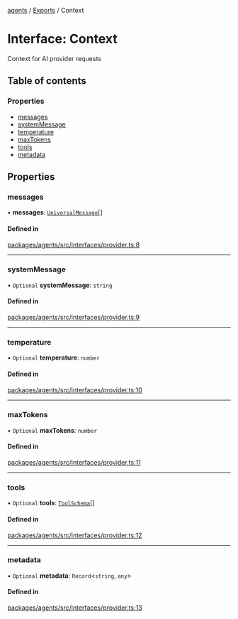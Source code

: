 <!-- 
 ⚠️  AUTO-GENERATED FILE - DO NOT EDIT MANUALLY
 This file is automatically generated by scripts/docs-generator.js
 To make changes, edit the source TypeScript files or update the generator script
-->

[agents](../../) / [Exports](../modules) / Context

# Interface: Context

Context for AI provider requests

## Table of contents

### Properties

- [messages](Context#messages)
- [systemMessage](Context#systemmessage)
- [temperature](Context#temperature)
- [maxTokens](Context#maxtokens)
- [tools](Context#tools)
- [metadata](Context#metadata)

## Properties

### messages

• **messages**: [`UniversalMessage`](../modules#universalmessage)[]

#### Defined in

[packages/agents/src/interfaces/provider.ts:8](https://github.com/woojubb/robota/blob/1b62bb02b890c71ae884378577a1521b0f8628be/packages/agents/src/interfaces/provider.ts#L8)

___

### systemMessage

• `Optional` **systemMessage**: `string`

#### Defined in

[packages/agents/src/interfaces/provider.ts:9](https://github.com/woojubb/robota/blob/1b62bb02b890c71ae884378577a1521b0f8628be/packages/agents/src/interfaces/provider.ts#L9)

___

### temperature

• `Optional` **temperature**: `number`

#### Defined in

[packages/agents/src/interfaces/provider.ts:10](https://github.com/woojubb/robota/blob/1b62bb02b890c71ae884378577a1521b0f8628be/packages/agents/src/interfaces/provider.ts#L10)

___

### maxTokens

• `Optional` **maxTokens**: `number`

#### Defined in

[packages/agents/src/interfaces/provider.ts:11](https://github.com/woojubb/robota/blob/1b62bb02b890c71ae884378577a1521b0f8628be/packages/agents/src/interfaces/provider.ts#L11)

___

### tools

• `Optional` **tools**: [`ToolSchema`](ToolSchema)[]

#### Defined in

[packages/agents/src/interfaces/provider.ts:12](https://github.com/woojubb/robota/blob/1b62bb02b890c71ae884378577a1521b0f8628be/packages/agents/src/interfaces/provider.ts#L12)

___

### metadata

• `Optional` **metadata**: `Record`\<`string`, `any`\>

#### Defined in

[packages/agents/src/interfaces/provider.ts:13](https://github.com/woojubb/robota/blob/1b62bb02b890c71ae884378577a1521b0f8628be/packages/agents/src/interfaces/provider.ts#L13)
